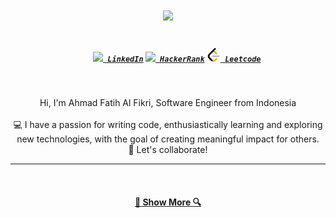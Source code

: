 <h1 align="center">
  <a href="https://git.io/typing-svg">
    <img src="https://readme-typing-svg.herokuapp.com/?lines=Hello,+There!+👋;I+am+Fatih+Al+Fikri...;Good+Day!&center=true&size=30">
  </a>
</h1>
<h5 align="center">
  <code>
    <a href="https://www.linkedin.com/in/fatih-al-fikri-b1605a170/" title="LinkedIn Profile"><img width="22" src="https://github.com/zumrudu-anka/zumrudu-anka/blob/master/images/linkedin.svg"> LinkedIn</a></code>
  <code><a href="https://www.hackerrank.com/fatihalfikri5" title="HackerRank Profile"><img width="22" src="https://github.com/zumrudu-anka/zumrudu-anka/blob/master/images/hackerrank.png"> HackerRank</a></code>
    <code><a href="https://leetcode.com/fatihalfikri5/" title="Leetcode Profile"><img width="22" src="https://github.com/afaf-tech/afaf-tech/blob/master/leetcode.png"> Leetcode</a></code>

</h5>
<br>
<p align="center">
  Hi, I'm Ahmad Fatih Al Fikri,  Software Engineer from Indonesia
  <br>
  <br>
  💻 I have a passion for writing code, enthusiastically learning and exploring new technologies, with the goal of creating meaningful impact for others.
  <br>
  🔬 Let's collaborate!
  <br>
</p>

<hr>






<br>
<h4 align="center"><a href=https://github.com/afaf-tech?tab=repositories" title="Show Repositories">🔎 Show More 🔍</a></h4>
